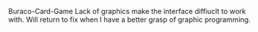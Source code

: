 Buraco-Card-Game
Lack of graphics make the interface diffiuclt to work with. Will return to fix when I have a better grasp of graphic programming.
